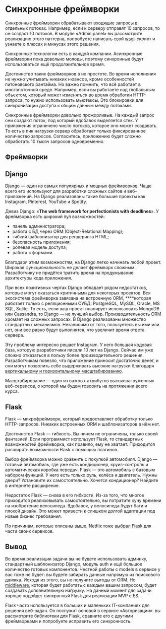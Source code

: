 # Синхронные фреймворки

Синхронные фреймворки обрабатывают входящие запросы в отдельных потоках. Например, если к серверу отправят 10 запросов, то он создаст 10 потоков. В модуле «Admin panel» вы рассмотрите реализацию этого паттерна, попробуете написать свой [wsgi](https://www.python.org/dev/peps/pep-3333/)-скрипт и узнаете о плюсах и минусах этого решения.

Синхронные технологии есть в каждой компании. Асинхронные фреймворки пока довольно молоды, поэтому синхронные будут использоваться ещё продолжительное время. 

Достоинство таких фреймворков в их простоте. Во время исполнения не нужно учитывать никаких нюансов, кроме особенностей питоновского рантайма. Но важно помнить, что всё работает в многопоточной среде. Например, если вы работаете над глобальным объектом, который может изменяться во время обработки HTTP-запроса, то нужно использовать мьютексы. Это блокировки для синхронизации доступа к общим данным между потоками.

Синхронные фреймворки довольно прожорливые. На каждый запрос они создают поток, под который вдобавок выделяется стек. У приложения ограничено число потоков, которое оно может создавать. То есть в пик нагрузки сервер обработает только фиксированное количество запросов. Согласитесь, приложению будет сложно обработать 10 тысяч запросов одновременно.

## Фреймворки

## Django

Django — один из самых популярных и мощных фреймворков. Чаще всего его используют для разработки сложных сайтов и веб-приложений. На Django реализованы такие большие проекты как Instagram, Pinterest, YouTube и Spotify.

Девиз Django: «**The web framework for perfectionists with deadlines**». У фреймворка есть широкий пул возможностей: 

- панель администратора;
- работа с БД через ORM (Object-Relational Mapping);
- гибкий шаблонизатор для рендеринга HTML;
- безопасность приложения;
- ролевая модель доступа;
- работа с формами.

Благодаря этим возможностям, на Django легко начинать любой проект. Широкая функциональность не делает фреймворк сложным. Разработчику не придётся тратить время на продумывание архитектуры кода приложения. 

При всех позитивных чертах Django обладает рядом недостатков, которые могут оказаться критичными для некоторых проектов. Вся экосистема фреймворка завязана на встроенную ORM, ****которая работает только с реляционными СУБД: PostgreSQL, MySQL, Oracle, MS SQL, Sqlite. То есть, если ваш проект планирует использовать MongoDB или Cassandra, то Django — не лучший выбор. Производительность ORM хромает на сложных запросах. В Django реализованы множество стандартных механизмов. Независимо от того, пользуетесь вы ими или нет, они все равно будут выполнятся, что увеличит время ответа сервера.

Эту проблему интересно решает Instagram. У него большая кодовая база, которую разработчики писали 10 лет на Django. Сейчас им уже сложно отказаться в пользу более производительного решения. Разработчикам повезло, что приложение приносит достаточно денег, и они могут позволить себе выдерживать высокие нагрузки благодаря [вертикальному и горизонтальному масштабированию](https://ru.wikipedia.org/wiki/%D0%9C%D0%B0%D1%81%D1%88%D1%82%D0%B0%D0%B1%D0%B8%D1%80%D1%83%D0%B5%D0%BC%D0%BE%D1%81%D1%82%D1%8C#%D0%92%D0%B5%D1%80%D1%82%D0%B8%D0%BA%D0%B0%D0%BB%D1%8C%D0%BD%D0%BE%D0%B5_%D0%B8_%D0%B3%D0%BE%D1%80%D0%B8%D0%B7%D0%BE%D0%BD%D1%82%D0%B0%D0%BB%D1%8C%D0%BD%D0%BE%D0%B5_%D0%BC%D0%B0%D1%81%D1%88%D1%82%D0%B0%D0%B1%D0%B8%D1%80%D0%BE%D0%B2%D0%B0%D0%BD%D0%B8%D0%B5).

Масштабирование — один из важных атрибутов высоконагруженных веб-сервисов, о которой мы будем говорить на протяжении всего курса.

## Flask

Flask — микрофреймворк, который предоставляет обработку только HTTP-запросов. Никаких встроенных ORM и шаблонизаторов в нём нет. 

Достоинство Flask — гибкость. Вы ничем не ограничены, только своей фантазией. Если программист использует Flask, то стандартных возможностей фреймворка, как правило, ему не хватает. Приходится расширять возможности Flask с помощью плагинов. 

Выбор фреймворка можно сравнить с покупкой автомобиля. Django — готовый автомобиль, где уже есть кондиционер, круиз-контроль и автоматическая коробка передач. Flask — это автомобиль с базовым набором функций. У него есть только руль, колёса и двигатель. Нужны двери? Установите их самостоятельно. Хочется кондиционер? Найдите в интернете расширение.

Недостаток Flask — снова в его гибкости. Из-за того, что многое приходится реализовывать самостоятельно, вы потратите кучу времени на изобретение велосипеда. Вдобавок, у велосипеда будут баги и плохой дизайн. Это может привести к слишком долгой адаптации под новые бизнес требования. 

По причинам, которые описаны выше, Netflix тоже [выбрал Flask](https://netflixtechblog.com/automation-as-a-service-introducing-scriptflask-17a8e4ad954b#deea) для части своих сервисов. 

## Вывод

Во время реализации задачи вы не будете использовать админку, стандартный шаблонизатор Django, модуль auth и ещё большое количество готовых компонентов. Честной работы с models в сервисе у вас тоже не будет: вы будете забирать данные напрямую из поискового движка. Исходя из этого, вы не получите выгоды от ORM. Но [middleware](https://docs.djangoproject.com/en/3.0/topics/http/middleware/), которая будет работать с каждым вашим запросом, будет создавать дополнительную нагрузку. На данный момент для задачи хорошо подойдет синхронный Flask для реализации MVP с ES. 

Flask часто используется в больших и маленьких IT-компаниях для решения веб-задач. Он послужит основой в сервисе «Авторизации»: вы рассмотрите библиотеки для Flask, сравните его с другими фреймворками и попробуете исправить его синхронность.